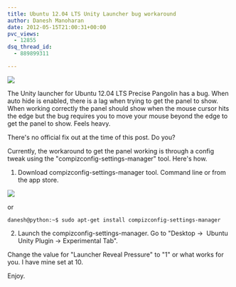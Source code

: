 ```yaml
---
title: Ubuntu 12.04 LTS Unity Launcher bug workaround
author: Danesh Manoharan
date: 2012-05-15T21:00:31+00:00
pvc_views:
  - 12855
dsq_thread_id:
  - 889899311

---
```

![](/wp-content/uploads/2012/05/CompizConfig-Settings-Manager-Experimental-Tab-450x282.png)

The Unity launcher for Ubuntu 12.04 LTS Precise Pangolin has a bug. When auto hide is enabled, there is a lag when trying to get the panel to show. When working correctly the panel should show when the mouse cursor hits the edge but the bug requires you to move your mouse beyond the edge to get the panel to show. Feels heavy.

There's no official fix out at the time of this post. Do you?

Currently, the workaround to get the panel working is through a config tweak using the "compizconfig-settings-manager" tool. Here's how.

1. Download compizconfig-settings-manager tool. Command line or from the app store.

![](https://apps.ubuntu.com/assets/images/scbutton-free-200px.png)

or

`danesh@python:~$ sudo apt-get install compizconfig-settings-manager`

2. Launch the compizconfig-settings-manager. Go to "Desktop ->  Ubuntu Unity Plugin -> Experimental Tab".

Change the value for "Launcher Reveal Pressure" to "1" or what works for you. I have mine set at 10.

Enjoy.

 [1]: https://apps.ubuntu.com/cat/applications/compizconfig-settings-manager/
